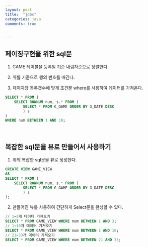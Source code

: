 ```yaml
---
layout: post
title:  "jdbc"
categories: java
comments: true


---
```


## 페이징구현을 위한 sql문

1) GAME 테이블을 등록일 기준 내림차순으로 정렬한다.

2) 위를 기준으로 행의 번호를 매긴다.

3) 페이지당 목록갯수에 맞게 조건문 where를 사용하여 데이터를 가져온다.

~~~ sql
SELECT * FROM ( 
	SELECT ROWNUM num, s.* FROM (
		SELECT * FROM G_GAME ORDER BY G_DATE DESC
		) s
)
WHERE num BETWEEN 1 AND 10;
~~~

<br>

## 복잡한 sql문을 뷰로 만들어서 사용하기

1) 위의 복잡한 sql문을 뷰로 생성한다.

~~~ sql
CREATE VIEW GAME_VIEW
AS
SELECT * FROM ( 
	SELECT ROWNUM num, s.* FROM (
		SELECT * FROM G_GAME ORDER BY G_DATE DESC
		) s
);
~~~

2) 만들어진 뷰를 사용하여 간단하게 Select문을 완성할 수 있다.

~~~ sql
// 1~3개 데이터 가져오기
SELECT * FROM GAME_VIEW WHERE num BETWEEN 1 AND 3;
// 1~10개 데이터 가져오기
SELECT * FROM GAME_VIEW WHERE num BETWEEN 1 AND 10;
// 21~33개 데이터 가져오기
SELECT * FROM GAME_VIEW WHERE num BETWEEN 21 AND 33;
~~~
